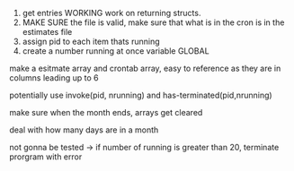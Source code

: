 1. get entries WORKING
work on returning structs.
2. MAKE SURE the file is valid, make sure that what is in the cron is in the estimates file 
3. assign pid to each item thats running 
4. create a number running at once variable GLOBAL

make a esitmate array and crontab array, easy to reference as they are in columns leading up to 6 

potentially use invoke(pid, nrunning) and has-terminated(pid,nrunning)

make sure when the month ends, arrays get cleared

deal with how many days are in a month 

not gonna be tested -> if number of running is greater than 20, terminate prorgram with error 